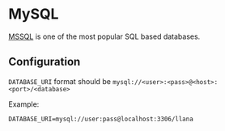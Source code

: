 # MySQL

[MSSQL](https://www.mysql.com/) is one of the most popular SQL based databases. 

## Configuration

`DATABASE_URI` format should be `mysql://<user>:<pass>@<host>:<port>/<database>`

Example:

```
DATABASE_URI=mysql://user:pass@localhost:3306/llana
```